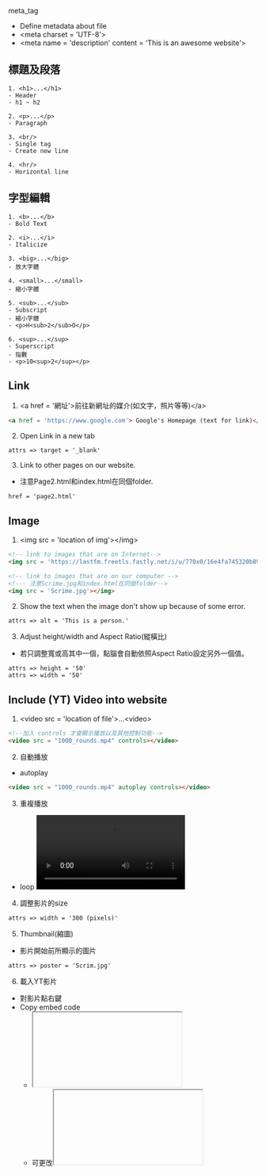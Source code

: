 meta_tag
- Define metadata about file
- \<meta charset = 'UTF-8'>
- \<meta name = 'description' content = 'This is an awesome website'>

## 標題及段落
```
1. <h1>...</h1>
- Header 
- h1 ~ h2

2. <p>...</p>
- Paragraph

3. <br/>
- Single tag
- Create new line

4. <hr/>
- Horizontal line
```

## 字型編輯
```
1. <b>...</b>
- Bold Text

2. <i>...</i>
- Italicize

3. <big>...</big>
- 放大字體

4. <small>...</small>
- 縮小字體

5. <sub>...</sub>
- Subscript
- 縮小字體
- <p>H<sub>2</sub>O</p>

6. <sup>...</sup>
- Superscript
- 指數
- <p>10<sup>2</sup></p>
```

## Link
1. \<a href = '網址'>前往新網址的媒介(如文字，照片等等)\</a>
```html
<a href = 'https://www.google.com'> Google's Homepage (text for link)</a>
```
2. Open Link in a new tab
```
attrs => target = '_blank'
```
3. Link to other pages on our website. 
- 注意Page2.html和index.html在同個folder.
```
href = 'page2.html'
```

## Image
1. \<img src = 'location of img'>\</img>
```html
<!-- link to images that are on Internet-->
<img src = 'https://lastfm.freetls.fastly.net/i/u/770x0/16e4fa745320b89781aec0536bd982d6.jpg'></img>

<!-- link to images that are on our computer -->
<!--- 注意Scrime.jpg和index.html在同個folder-->
<img src = 'Scrime.jpg'></img>

```
2. Show the text when the image don't show up because of some error.
```html
attrs => alt = 'This is a person.'
```
3. Adjust height/width and Aspect Ratio(縱橫比)
- 若只調整寬或高其中一個，點腦會自動依照Aspect Ratio設定另外一個值。
```
attrs => height = '50'
attrs => width = '50'
```

## Include (YT) Video into website 
1. \<video src = 'location of file'>...\<video>
```html
<!--加入 controls 才會顯示播放以及其他控制功能-->
<video src = "1000_rounds.mp4" controls></video>
```
2. 自動播放
- autoplay
```html
<video src = "1000_rounds.mp4" autoplay controls></video>
```
3. 重複播放
- loop
<video src = "1000_rounds.mp4" loop controls></video>

4. 調整影片的size
```
attrs => width = '300 (pixels)'
```
5. Thumbnail(縮圖)
- 影片開始前所顯示的圖片
```
attrs => poster = 'Scrim.jpg'
```

6. 載入YT影片
- 對影片點右鍵
- Copy embed code
  - <iframe>...</iframe>
  - 可更改<iframe>裡的內容
- Paste到HTML裡

## List 
- Unorder List
  ```html
  <ul>
    <li>xxxxx</li>
    <li>yyyyy</li>
    <li>zzzzz</li>
  </ul>
  ```
- Order List
  ```html
  <ol>
    <!--list items-->
    <li>xxxxx</li>
    <li>yyyyy</li>
    <li>zzzzz</li>
  </ol>
  ```
  - attrs => type = 'A'
- Description list
  - Description Term
  - Describe DT
```html
  <dl>
    <dt>Apples</dt>
    <dd>They are sweet!!</dd>
    <dt>Oranges</dt>
    <dd>They are from TW!!</dd>
    
  </dl>
  ```
## Table
- \<caption> Table標題 \</caption>
- \<tr>...\</tr> (table row)
***
- \<th>...\</th> (table header)
- \<td>...\</td> (table data) -> column
***
- \<thead>...\</thead> 
  - 用於方便查看，並無其他功能。
- \<tbody>...\</tbody>
  - 用於方便查看，並無其他功能。
```html
<table>
  <thead>
    <caption> This is title of the table!!! </caption>
    <!--first row with three column (title )-->
    <tr>
      <th>name</th>
      <th>age</th>
      <th>birth_date</th>  
    </tr>
  </thead>
  
  <tbody>
  <!--second row with three column-->
    <tr>
      <td>Tonny_Lee</td>
      <td>20</td>
      <td>2021-10-03</td>  
    </tr>
  </tbody>
</table>
```
## span % div
- Two ways to display HTML elements
  - block element 
  - inline
```html
<!--lnline elements: 第二個連結在第一個連結的旁邊-->
<a href = '#'>link1</a>
<a href = '#'>link2</a>

<!--block elements第二個段落在第二個段落的下面-->
<p>Paragraph</p>
<p>Paragraph</p>
```
- span
  - inline container
```html
<span>link1</span>
<span>link2</span>
```
- div
  - block container
```html
<div>Paragraph1</div>
<div>Paragraph2</div>
```
  
## Input % Forms
- JavaScript 
- 之後再學
## 其他標籤
```
1. <!-- ... -->
- Comment
```

# Style & Color
- Change text's color
```html
<p style = 'color : blue'>You can style your HTML.</p>
``` 
- Change background's color
```html
<body style = 'background-color : blue'> ... </body>
```

# Layout
- Formatting a page
```
<body>
  <header>
  
  </header>
  
  <main>
  
  </main>
  
  <footer>
  
  </footer>

</body>
```
- Header
  - Navigation menu 
    - 放各種連結 
```html
<header>...</header>

<header>
   <nav>
     .
     .
     .
   </nav>
</header>
```

- Main Content
```html
<main>

1. <article>...</article>
  
2. <section>...</section>
  
<!--常用於廣告-->
3. <aside>...</aside>
  
</main>
```

- Footer
  - Additional navigational links. 
```html
<footer>...</footer>
```
